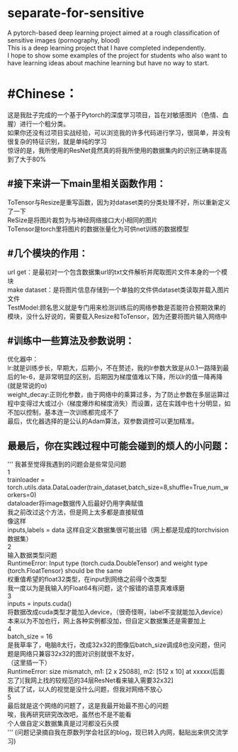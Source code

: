 # separate-for-sensitive
 A pytorch-based deep learning project aimed at a rough classification of sensitive images (pornography, blood)  
This is a deep learning project that I have completed independently.   
I hope to show some examples of the project for students who also want to have learning ideas about machine learning but have no way to start.  

#Chinese：
==
这是我肚子完成的一个基于Pytorch的深度学习项目，旨在对敏感图片（色情、血腥）进行一个粗分类。  
如果你还没有过项目实战经验，可以浏览我的许多代码进行学习，很简单，并没有很复杂的特征识别，就是单纯的学习  
惊讶的是，我所使用的ResNet竟然真的将我所使用的数据集内的识别正确率提高到了大于80%  

#接下来讲一下main里相关函数作用：
--
ToTensor与Resize是重写函数，因为对dataset类的分类处理不好，所以重新定义了一下  
ReSize是将图片裁剪为与神经网络接口大小相同的图片  
ToTensor是torch里将图片的数据张量化为可供net训练的数据模型  

#几个模块的作用：  
--
url get：是最初对一个包含数据集url的txt文件解析并爬取图片文件本身的一个模块  
make dataset：是将图片信息存储到一个单独的文件供dataset类读取并载入图片文件  
TestModel:顾名思义就是专门用来检测训练后的网络参数是否能符合预期效果的模块，没什么好说的，需要载入Resize和ToTensor，因为还要将图片输入网络中  

#训练中一些算法及参数说明：  
--
优化器中：  
lr:就是训练步长，早期大，后期小，不在赘述，我的lr参数大致是从0.1一路降到最后的1e-6，是非常明显的区别，后期因为梯度值难以下降，所以lr的值一降再降(就是常说的α)  
weight_decay:正则化参数，由于网络中的乘算过多，为了防止参数在多层运算过程中变得过大或过小（梯度爆炸和梯度消失）而设置，这在实践中也十分明显，如不加以控制，基本连一次训练都完成不了  
最后，优化器选择的是公认的Adam算法，双参数调控可以更加精准。  

最最后，你在实践过程中可能会碰到的烦人的小问题：
--
'''
我甚至觉得我遇到的问题会是些常见问题  
1  
trainloader = torch.utils.data.DataLoader(train_dataset,batch_size=8,shuffle=True,num_workers=0)  
dataloader将image数据传入后最好仍用字典赋值  
我之前改过这个方法，但是网上太多都是直接赋值  
像这样  
inputs,labels = data
这样自定义数据集很可能出错（网上都是现成的torchvision数据集）  
2  
输入数据类型问题  
RuntimeError: Input type (torch.cuda.DoubleTensor) and weight type (torch.FloatTensor) should be the same  
权重值希望的float32类型，在input到网络之前得个改类型  
我一度以为是我输入的Float64有问题，这个报错的语意真难琢磨  
3  
inputs = inputs.cuda()  
将数据改成cuda类型才能加入device，（很奇怪啊，label不变就能加入device）本来以为不加也行，网上各种实例都没加，但自定义数据集还是需要加上  
4  
batch_size = 16  
是我草率了，电脑8太行，改成32x32的图像后batch_size调成8也没问题，但问题是网络只兼容32x32的图对识别就很不友好，  
（这里插一下）  
RuntimeError: size mismatch, m1: [2 x 25088], m2: [512 x 10] at xxxxx(后面忘了)[我网上找的较规范的34层ResNet看来输入需要32x32]  
我试了试，以人的视觉是没什么问题，但我对网络不放心  
5  
最后就是这个网络的问题了，这是我最开始最不担心的问题  
唉，我再研究研究改改吧，虽然也不是不能看  
个人做自定义数据集真是过河都没石头摸  
'''
(问题记录摘自我在原数列学会社区的blog，现已转入内网，黏贴出来供交流学习)
